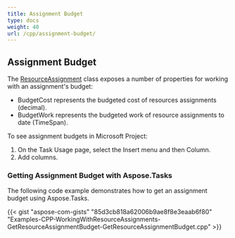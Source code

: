 ```yaml
---
title: Assignment Budget
type: docs
weight: 40
url: /cpp/assignment-budget/
---
```


## **Assignment Budget**
The [ResourceAssignment](https://apireference.aspose.com/tasks/cpp/class/aspose.tasks.resource_assignment) class exposes a number of properties for working with an assignment's budget:

- BudgetCost represents the budgeted cost of resources assignments (decimal).
- BudgetWork represents the budgeted work of resource assignments to date (TimeSpan).

To see assignment budgets in Microsoft Project:

1. On the Task Usage page, select the Insert menu and then Column.
2. Add columns.
### **Getting Assignment Budget with Aspose.Tasks**
The following code example demonstrates how to get an assignment budget using Aspose.Tasks.

{{< gist "aspose-com-gists" "85d3cb818a62006b9ae8f8e3eaab6f80" "Examples-CPP-WorkingWithResourceAssignments-GetResourceAssignmentBudget-GetResourceAssignmentBudget.cpp" >}}
